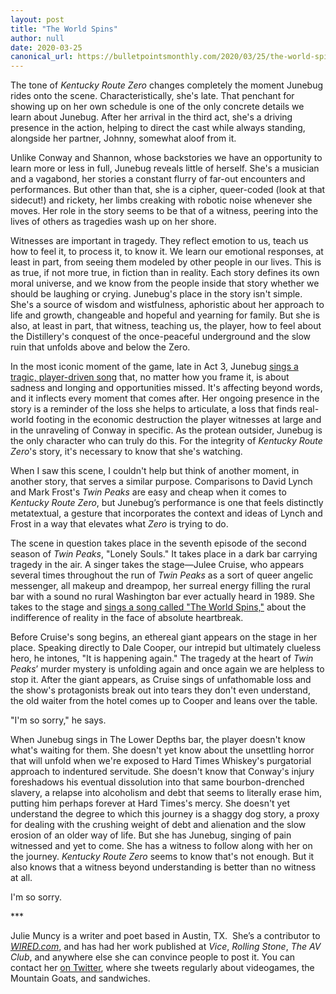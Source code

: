 ```yaml
---
layout: post
title: "The World Spins"
author: null
date: 2020-03-25
canonical_url: https://bulletpointsmonthly.com/2020/03/25/the-world-spins
---
```


The tone of _Kentucky Route Zero_ changes completely the moment Junebug rides onto the scene. Characteristically, she's late. That penchant for showing up on her own schedule is one of the only concrete details we learn about Junebug. After her arrival in the third act, she's a driving presence in the action, helping to direct the cast while always standing, alongside her partner, Johnny, somewhat aloof from it. 

Unlike Conway and Shannon, whose backstories we have an opportunity to learn more or less in full, Junebug reveals little of herself. She's a musician and a vagabond, her stories a constant flurry of far-out encounters and performances. But other than that, she is a cipher, queer-coded (look at that sidecut!) and rickety, her limbs creaking with robotic noise whenever she moves. Her role in the story seems to be that of a witness, peering into the lives of others as tragedies wash up on her shore. 

Witnesses are important in tragedy. They reflect emotion to us, teach us how to feel it, to process it, to know it. We learn our emotional responses, at least in part, from seeing them modeled by other people in our lives. This is as true, if not more true, in fiction than in reality. Each story defines its own moral universe, and we know from the people inside that story whether we should be laughing or crying. Junebug's place in the story isn't simple. She's a source of wisdom and wistfulness, aphoristic about her approach to life and growth, changeable and hopeful and yearning for family. But she is also, at least in part, that witness, teaching us, the player, how to feel about the Distillery's conquest of the once-peaceful underground and the slow ruin that unfolds above and below the Zero. 

In the most iconic moment of the game, late in Act 3, Junebug [sings a tragic, player-driven song](https://www.youtube.com/watch?v=ufAUonsYhVU) that, no matter how you frame it, is about sadness and longing and opportunities missed. It's affecting beyond words, and it inflects every moment that comes after. Her ongoing presence in the story is a reminder of the loss she helps to articulate, a loss that finds real-world footing in the economic destruction the player witnesses at large and in the unraveling of Conway in specific. As the protean outsider, Junebug is the only character who can truly do this. For the integrity of _Kentucky Route Zero_'s story, it's necessary to know that she's watching. 

When I saw this scene, I couldn't help but think of another moment, in another story, that serves a similar purpose. Comparisons to David Lynch and Mark Frost's _Twin Peaks_ are easy and cheap when it comes to _Kentucky Route Zero_, but Junebug’s performance is one that feels distinctly metatextual, a gesture that incorporates the context and ideas of Lynch and Frost in a way that elevates what _Zero_ is trying to do. 

The scene in question takes place in the seventh episode of the second season of _Twin Peaks_, "Lonely Souls." It takes place in a dark bar carrying tragedy in the air. A singer takes the stage—Julee Cruise, who appears several times throughout the run of _Twin Peaks_ as a sort of queer angelic messenger, all makeup and dreampop, her surreal energy filling the rural bar with a sound no rural Washington bar ever actually heard in 1989. She takes to the stage and [sings a song called "The World Spins,"](https://www.youtube.com/watch?v=4QBl-BuEIV8) about the indifference of reality in the face of absolute heartbreak. 

Before Cruise's song begins, an ethereal giant appears on the stage in her place. Speaking directly to Dale Cooper, our intrepid but ultimately clueless hero, he intones, "It is happening again." The tragedy at the heart of _Twin Peaks_’ murder mystery is unfolding again and once again we are helpless to stop it. After the giant appears, as Cruise sings of unfathomable loss and the show's protagonists break out into tears they don't even understand, the old waiter from the hotel comes up to Cooper and leans over the table. 

"I'm so sorry," he says. 

When Junebug sings in The Lower Depths bar, the player doesn't know what's waiting for them. She doesn't yet know about the unsettling horror that will unfold when we're exposed to Hard Times Whiskey's purgatorial approach to indentured servitude. She doesn't know that Conway's injury foreshadows his eventual dissolution into that same bourbon-drenched slavery, a relapse into alcoholism and debt that seems to literally erase him, putting him perhaps forever at Hard Times's mercy. She doesn't yet understand the degree to which this journey is a shaggy dog story, a proxy for dealing with the crushing weight of debt and alienation and the slow erosion of an older way of life. But she has Junebug, singing of pain witnessed and yet to come. She has a witness to follow along with her on the journey. _Kentucky Route Zero_ seems to know that's not enough. But it also knows that a witness beyond understanding is better than no witness at all. 

I'm so sorry. 

\*\*\*

Julie Muncy is a writer and poet based in Austin, TX.  She’s a contributor to [_WIRED.com_](http://wired.com/), and has had her work published at _Vice_, _Rolling Stone_, _The AV Club_, and anywhere else she can convince people to post it. You can contact her [on Twitter](https://twitter.com/juliemuncy23), where she tweets regularly about videogames, the Mountain Goats, and sandwiches.